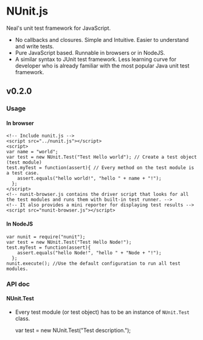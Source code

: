 NUnit.js
========

Neal's unit test framework for JavaScript. 

* No callbacks and closures. Simple and Intuitive. Easier to understand and write tests.
* Pure JavaScript based. Runnable in browsers or in NodeJS.
* A similar syntax to JUnit test framework. Less learning curve for developer who is already familiar with the most popular Java unit test framework.

## v0.2.0

### Usage

#### In browser

	<!-- Include nunit.js -->
	<script src="../nunit.js"></script>
	<script>
	var name = "world";
	var test = new NUnit.Test("Test Hello world"); // Create a test object (test module)
	test.myTest = function(assert){ // Every method on the test module is a test case. 
	    assert.equals("hello world!", "hello " + name + "!");
	  };
	</script>
	<!-- nunit-browser.js contains the driver script that looks for all the test modules and runs them with built-in test runner. -->
	<!-- It also provides a mini reporter for displaying test results -->
	<script src="nunit-browser.js"></script>

#### In NodeJS

	var nunit = require("nunit");
	var test = new NUnit.Test("Test Hello Node!");
	test.myTest = function(assert){
	    assert.equals("hello Node!", "hello " + "Node + "!");
	  };
	nunit.execute(); //Use the default configuration to run all test modules.


### API doc

#### NUnit.Test
* Every test module (or test object) has to be an instance of `NUnit.Test` class.

	var test = new NUnit.Test("Test description.");

 





